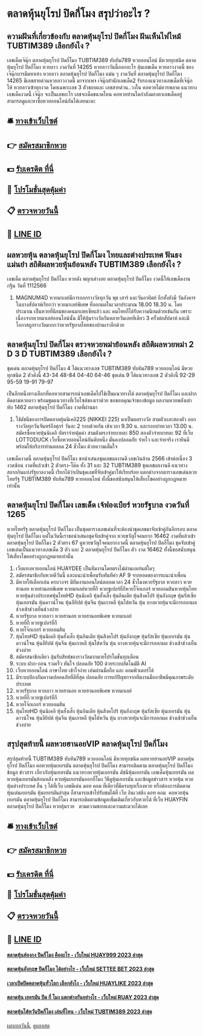 # ตลาดหุ้นยุโรป ปิดกี่โมง สรุปว่าอะไร ?
## ความฝันที่เกี่ยวข้องกับ ตลาดหุ้นยุโรป ปิดกี่โมง ฝันเห็นไฟไหม้ TUBTIM389 เลือกยังไง ?
เลขเด็ดเจ๊นุ๊ก ตลาดหุ้นยุโรป ปิดกี่โมง TUBTIM389 ทับทิม789 หวยออนไลน์ มีหวยทุกชนิด ตลาดหุ้นยุโรป ปิดกี่โมง หวยลาว งวดวันที่ 14265
หวยลาววันนี้ออกอะไร ลุ้นเลขเด็ด หวยลาวงวดนี้ ของ เจ๊นุ๊กบารมีมหาเฮง หวยลาว ตลาดหุ้นยุโรป ปิดกี่โมง แม่น ๆ งวดวันที่ ตลาดหุ้นยุโรป ปิดกี่โมง 14265 มีเลขสายด่วนหวยลาวงวดนี้ มาจากเพจ เจ๊นุ๊กสำนักเลขเด็ด2 รับรองแนวทางเลขเด็ดที่เจ๊นุ๊กให้ หวยลาวเข้าทุกงวด โดยเฉพาะเลข 3 ตัวชอบและ เลขสายด่วน..วงใน คอหวยไม่ควรพลาด แนวทางเลขเด็ดงวดนี้ เจ๊นุ๊ก จะเป็นเลขอะไร เลขจะเด็ดขนาดไหน คอหวยท่านใดกำลังมองหาเลขเด็ดอยู่ สามารถดูและหาซื้อหวยออนไลน์กันได้เลยนะคะ

## 🛎 [ทางเข้าเว็บไซต์](https://bit.ly/3BG5bNw)
## 👉 [สมัครสมาชิกหวย](https://bit.ly/3BG5bNw)
## 💵 [รับเครดิต ที่นี่](https://bit.ly/3C3mvgS)
## 👑 [โปรโมชั่นสุดคุ้มค่า](https://bit.ly/3C3mvgS)
## 📋 [ตรวจหวยวันนี้](https://bit.ly/3C3mvgS)
## 📱 [LINE ID](https://bit.ly/3C3mvgS)

## ผลหวยหุ้น ตลาดหุ้นยุโรป ปิดกี่โมง ไทยและต่างประเทศ ฟันธงแม่นยำ สถิติผลหวยหุ้นย้อนหลัง TUBTIM389 เลือกยังไง ?
เลขเด็ด ตลาดหุ้นยุโรป ปิดกี่โมง หวยดัง พญาเต่างอย ตลาดหุ้นยุโรป ปิดกี่โมง งวดนี้ให้เลขเด็ดงานกฐิน วันที่ 1112566
1. MAGNUM4D หวยมาเลย์มีการออกรางวัลทุกวัน พุธ เสาร์ และวันอาทิตย์ อีกทั้งยังมี วันอังคาร ในบางสัปดาห์เรียกว่า หวยมาเลย์พิเศษ ที่ออกผลในเวลาประมาณ 18.00 18.30 น. โดยประมาณ เป็นหวยที่นิยมของคนมาเลยเซียแล้ว และ คนไทยก็ได้รับความนิยมด้วยเช่นกัน เพราะเนื่องจากหวยมาเลย์ออนไลน์นั้น มีให้ลุ้นรางวัลกันหลายวันเลยทีเดียว 3 ครั้งต่อสัปดาห์ และมีโอกาสถูกรางวัลมากกว่าหวยรัฐบาลไทยของบ้านเราอีกด้วย

## ตลาดหุ้นยุโรป ปิดกี่โมง ตรวจหวยพม่าย้อนหลัง สถิติผลหวยพม่า 2 D 3 D TUBTIM389 เลือกยังไง ?
ชุดเด่น ตลาดหุ้นยุโรป ปิดกี่โมง 4 ได้แนวทางเลข TUBTIM389 ทับทิม789 หวยออนไลน์ มีหวยทุกชนิด 2 ตัวดังนี้
43-34
48-84
04-40
64-46
ชุดเด่น 9 ได้แนวทางเลข 2 ตัวดังนี้
92-29
95-59
19-91
79-97

เป็นอีกหนึ่งทางเลือกที่คอหวยสามารถนำเลขเด็ดไปใช้เป็นแนวทางได้ ตลาดหุ้นยุโรป ปิดกี่โมง และฝากติดตามหวยลาว พร้อมชุดแนวทางที่เว็บไซต์ของเราด้วย
ขอขอบคุณเจ้าของข้อมูล
ผลงานหวยพลังเต่าหับ 1462 ตลาดหุ้นยุโรป ปิดกี่โมง งวดที่ผ่านมา
1. ใช้ดัชนีของการปิดตลาดหุ้นนิเคอิ225 (NIKKEI 225) มาเป็นผลรางวัล สามตัวเเละสองตัว ออกรางวัลทุกวันจันทร์ถึงศุกร์ วันละ 2 รอบด้วยกัน เช้าเวลา 9.30 น. และรอบบ่ายเวลา 13.00 น. สมัครซื้อหวยหุ้นนิเคอิ อัตราจ่ายคุ้มค่า สามตังตรงจ่ายบาทละ 850 สองตัวจ่ายบาทละ 92 ที่เว็บ LOTTODUCK เว็บซื้อหวยออนไลน์อันดับหนึ่ง มั่นคงปลอดภัย จ่ายไว และจ่ายจริง เรายินดีพร้อมให้บริการท่านตลอด 24 ชั่วโมง ด้วยความเต็มใจ

เลขเด็ดงวดนี้ ตลาดหุ้นยุโรป ปิดกี่โมง ขอนำเสนอชุดเลขผลงานดี เลขเงินล้าน 2566 เข้าต่อเนื่อง 3 งวดซ้อน งวดที่แล้วเข้า 2 ตัวตรง-โต๊ด ทั้ง 31 และ 32 TUBTIM389 ชุดเลขผลงานดี แนวทางสลากกินแบ่งรัฐบาลงวดนี้ เรียกได้ว่าเป้นชุดเลขที่จับเข้าคู่มาให้เรียบร้อย แตกต่างจากตารางเลขเด่นหวยไทยรัฐ TUBTIM389 ทับทิม789 หวยออนไลน์ ทั้งนี้ขอสนับสนุนให้เสี่ยงโชคอย่างถูกกฎหมายเท่านั้น

## ตลาดหุ้นยุโรป ปิดกี่โมง เลขเด็ด เจ้ฟองเบียร์ หวยรัฐบาล งวดวันที่ 1265
หวยไทยรัฐ ตลาดหุ้นยุโรป ปิดกี่โมง เป็นชุดตารางเลขเด่นที่จะต้องนำชุดเลขมาจับเข้าคู่กันอีกรอบ ตลาดหุ้นยุโรป ปิดกี่โมง แต่ในวันนี้เราขอนำเสนอชุดจับเข้าคู่จาก หวยขวัญใจคนยาก 16462 งวดที่แล้วเข้า ตลาดหุ้นยุโรป ปิดกี่โมง 2 ตัวตรง 67 ดูหวยขวัญใจคนยากงวดนี้ ตลาดหุ้นยุโรป ปิดกี่โมง ชุดจับเข้าคู่เลขเด่นเป็นแนวทางเลขเด็ด 3 ตัว และ 2 ตลาดหุ้นยุโรป ปิดกี่โมง ตัว งวด 16462 ทั้งนี้ขอสนับสนุนให้เสี่ยงโชคอย่างถูกกฎหมายเท่านั้น
1. เว็บแทงหวยออนไลน์ HUAYDEE เป็นทีมงานโดยตรงไม่ผ่านเอเย่นต์ใดๆ
2. สมัครสมาชิกกับหวยดีวันนี้ และแนะนำเพื่อนรับทันทีค่า AF 9 จากยอดของการแนะนำเพื่อน
3. มีหวยให้เลือกเล่น ครบวงจร มีทีมงานออนไลน์ตลอดเวลา 24 ชั่วโมงหวยรัฐบาล หวยลาว หวยฮานอย หวยฮานอยพิเศษ หวยมาเลย์หวยยี่กี หวยซูเปอร์ยี่กีหวยโจ๊กเกอร์ หวยออมสินหวยหุ้นไทยหวยหุ้นต่างประเทศหุ้นไทยHD หุ้นนิเคอิ หุ้นฮั่งเส็ง หุ้นอินเดีย หุ้นสิงคโปร์ หุ้นอังกฤษ หุ้นรัสเซีย หุ้นเยอรมัน หุ้นดาวน์โจน หุ้นอียิปต์ หุ้นจีน หุ้นเกาหลี หุ้นไต้หวัน หุ้น บางหวยหุ้นจะมีการออกผล ช่วงเช้าช่วงเย็นช่วงบ่าย
4. หวยรัฐบาล หวยลาว หวยฮานอย หวยฮานอยพิเศษ หวยมาเลย์
5. หวยยี่กี หวยซูเปอร์ยี่กี
6. หวยโจ๊กเกอร์ หวยออมสิน
7. หุ้นไทยHD หุ้นนิเคอิ หุ้นฮั่งเส็ง หุ้นอินเดีย หุ้นสิงคโปร์ หุ้นอังกฤษ หุ้นรัสเซีย หุ้นเยอรมัน หุ้นดาวน์โจน หุ้นอียิปต์ หุ้นจีน หุ้นเกาหลี หุ้นไต้หวัน หุ้น บางหวยหุ้นจะมีการออกผล ช่วงเช้าช่วงเย็นช่วงบ่าย
8. สมัครสมาชิกเดียว ลุ้นรับสิทธ์ของรางวัลมากมายโปรโมชั่นทุกเดือน
9. ระบบ ฝาก-ถอน รวดเร็ว ทันใจ ปลอดภัย 100 ด้วยระบบอัตโนมัติ AI
10. เว็บหวยออนไลน์ ภาษาไทย เข้าใจง่าย เล่นผ่านมือถือ และ คอมพิวเตอร์ได้
11. มีระบบป้องกันความปลอดภัยที่ดีที่สุด ปลอดภัย การแก้ปัญหาจากทีมงานมืออาชีพมีคุณภาพระดับประเทศ
12. หวยรัฐบาล หวยลาว หวยฮานอย หวยฮานอยพิเศษ หวยมาเลย์
13. หวยยี่กี หวยซูเปอร์ยี่กี
14. หวยโจ๊กเกอร์ หวยออมสิน
15. หุ้นไทยHD หุ้นนิเคอิ หุ้นฮั่งเส็ง หุ้นอินเดีย หุ้นสิงคโปร์ หุ้นอังกฤษ หุ้นรัสเซีย หุ้นเยอรมัน หุ้นดาวน์โจน หุ้นอียิปต์ หุ้นจีน หุ้นเกาหลี หุ้นไต้หวัน หุ้น บางหวยหุ้นจะมีการออกผล ช่วงเช้าช่วงเย็นช่วงบ่าย

## สรุปสุดท้ายนี้ ผลหวยฮานอยVIP ตลาดหุ้นยุโรป ปิดกี่โมง
สรุปสุดท้ายนี้ TUBTIM389 ทับทิม789 หวยออนไลน์ มีหวยทุกชนิด ผลหวยฮานอยVIP ตลาดหุ้นยุโรป ปิดกี่โมง คอหวยหุ้นเยอรมัน ตลาดหุ้นยุโรป ปิดกี่โมง สามารถติดตาม ตลาดหุ้นยุโรป ปิดกี่โมง ข้อมูล ข่าวสาร เกี่ยวกับหุ้นเยอรมัน แนวทางหวยหุ้นเยอรมัน ดัชนีหุ้นเยอรมัน เลขเด็ดหุ้นเยอรมัน ผล หวยหุ้นเยอรมันย้อนหลัง หวยหุ้นเยอรมันออกกี่โมง วิธีดูหุ้นเยอรมัน และข้อมูลข่าวสาร หวยหุ้น หวยหุ้นต่างประเทศ อื่น ๆ ได้ที่เว็บ เลขดีเด่น ดอท คอม ที่เดียวที่มีครบทุกเรื่องหวย หรือต้องการติดตาม หุ้นเด่นเยอรมัน หุ้นเยอรมันล่าสุด ก็สามารถเข้าไปรับชมได้ที่ เว็บ อินเวสติง ดอท คอม  คอหวยหุ้นเยอรมัน ตลาดหุ้นยุโรป ปิดกี่โมง สามารถติดตามข้อมูลเพิ่มเติมเกี่ยวกับหวยได้ ที่เว็บ HUAYFIN ตลาดหุ้นยุโรป ปิดกี่โมง หวยลุ้นรวย   ตามความชอบและความสะดวกได้เลย

## 🛎 [ทางเข้าเว็บไซต์](https://bit.ly/3BG5bNw)
## 👉 [สมัครสมาชิกหวย](https://bit.ly/3BG5bNw)
## 💵 [รับเครดิต ที่นี่](https://bit.ly/3C3mvgS)
## 👑 [โปรโมชั่นสุดคุ้มค่า](https://bit.ly/3C3mvgS)
## 📋 [ตรวจหวยวันนี้](https://bit.ly/3C3mvgS)
## 📱 [LINE ID](https://bit.ly/3C3mvgS)

#### [ตลาดหุ้นฮ่องกง ปิดกี่โมง คืออะไร - เว็บใหม่ HUAY999 2023 ล่าสุด](https://atom.io/themes/ตลาดหุ้นฮ่องกง%20ปิดกี่โมง%20คืออะไร%20-%20เว็บใหม่%20huay999%202023%20ล่าสุด)
#### [ตลาดหุ้นอังกฤษ ปิดกี่โมง ได้อย่างไร - เว็บใหม่ SETTEE BET 2023 ล่าสุด](https://atom.io/themes/ตลาดหุ้นอังกฤษ%20ปิดกี่โมง%20ได้อย่างไร%20-%20เว็บใหม่%20settee%20bet%202023%20ล่าสุด)
#### [เวลาเปิดปิดตลาดหุ้นทั่วโลก เลือกยังไง - เว็บใหม่ HUAYLIKE 2023 ล่าสุด](https://atom.io/themes/เวลาเปิดปิดตลาดหุ้นทั่วโลก%20เลือกยังไง%20-%20เว็บใหม่%20huaylike%202023%20ล่าสุด)
#### [ตลาดหุ้น เยอรมัน ปิด กี่ โมง แตกต่างกันอย่างไร - เว็บใหม่ RUAY 2023 ล่าสุด](https://atom.io/themes/ตลาดหุ้น%20เยอรมัน%20ปิด%20กี่%20โมง%20แตกต่างกันอย่างไร%20-%20เว็บใหม่%20ruay%202023%20ล่าสุด)
#### [ตลาดหุ้นไต้หวันปิดกี่โมง เล่นที่ไหน - เว็บใหม่ TUBTIM389 2023 ล่าสุด](https://atom.io/themes/ตลาดหุ้นไต้หวันปิดกี่โมง%20เล่นที่ไหน%20-%20เว็บใหม่%20tubtim389%202023%20ล่าสุด)

[ผลบอลวันนี้](https://siamsport.tv "ผลบอลวันนี้"), [ดูบอลสด](https://siamsport.tv/ดูบอลสด "ดูบอลสด")
